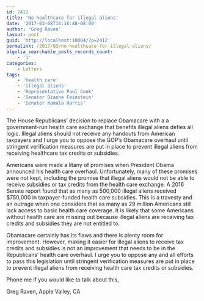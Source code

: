 ```yaml
---
id: 2412
title: 'No healthcare for illegal aliens'
date: '2017-03-08T16:16:48-08:00'
author: 'Greg Raven'
layout: post
guid: 'http://localhost:10004/?p=2412'
permalink: /2017/03/no-healthcare-for-illegal-aliens/
algolia_searchable_posts_records_count:
    - '1'
categories:
    - Letters
tags:
    - 'health care'
    - 'illegal aliens'
    - 'Representative Paul Cook'
    - 'Senator Dianne Feinstein'
    - 'Senator Kamala Harris'
---
```


The House Republicans’ decision to replace Obamacare with a a government-run health care exchange that benefits illegal aliens defies all logic. Illegal aliens should not receive any handouts from American taxpayers and I urge you to oppose the GOP’s Obamacare overhaul until stringent verification measures are put in place to prevent illegal aliens from receiving healthcare tax credits or subsidies.

Americans were made a litany of promises when President Obama announced his health care overhaul. Unfortunately, many of these promises were not kept, including the promise that illegal aliens would not be able to receive subsidies or tax credits from the health care exchange. A 2016 Senate report found that as many as 500,000 illegal aliens received $750,000 in taxpayer-funded health care subsidies. This is a travesty and an outrage when one considers that as many as 29 million Americans still lack access to basic health care coverage. It is likely that some Americans without health care are missing out because illegal aliens are receiving tax credits and subsidies they are not entitled to.

Obamacare certainly has its flaws and there is plenty room for improvement. However, making it easier for illegal aliens to receive tax credits and subsidies is not an improvement that needs to be in the Republicans’ health care overhaul. I urge you to oppose any and all efforts to pass this legislation until stringent verification measures are put in place to prevent illegal aliens from receiving health care tax credits or subsidies.

Phone me if you would like to talk about this,

Greg Raven, Apple Valley, CA